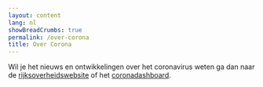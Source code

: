 ```yaml
---
layout: content
lang: nl
showBreadCrumbs: true
permalink: /over-corona
title: Over Corona
---
```


Wil je het nieuws en ontwikkelingen over het coronavirus weten ga dan naar de [rijksoverheidswebsite](https://www.rijksoverheid.nl/onderwerpen/coronavirus-covid-19) of het [coronadashboard](https://coronadashboard.rijksoverheid.nl).
